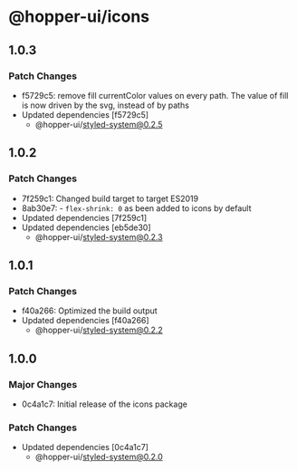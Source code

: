 # @hopper-ui/icons

## 1.0.3

### Patch Changes

- f5729c5: remove fill currentColor values on every path. The value of fill is now driven by the svg, instead of by paths
- Updated dependencies [f5729c5]
  - @hopper-ui/styled-system@0.2.5

## 1.0.2

### Patch Changes

- 7f259c1: Changed build target to target ES2019
- 8ab30e7: - `flex-shrink: 0` as been added to icons by default
- Updated dependencies [7f259c1]
- Updated dependencies [eb5de30]
  - @hopper-ui/styled-system@0.2.3

## 1.0.1

### Patch Changes

- f40a266: Optimized the build output
- Updated dependencies [f40a266]
  - @hopper-ui/styled-system@0.2.2

## 1.0.0

### Major Changes

- 0c4a1c7: Initial release of the icons package

### Patch Changes

- Updated dependencies [0c4a1c7]
  - @hopper-ui/styled-system@0.2.0
